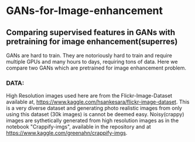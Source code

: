 # GANs-for-Image-enhancement
## Comparing supervised features in GANs with pretraining for image enhancement(superres)

GANs are hard to train. They are notoriously hard to train and require multiple GPUs and many hours to days, requiring tons of data. Here we compare two GANs which are pretrained for image enhancement problem.

### DATA: 
High Resolution images used here are from the Flickr-Image-Dataset available at, https://www.kaggle.com/hsankesara/flickr-image-dataset. This is a very diverse dataset and generating photo realistic images from only using this dataset (30k images) is cannot be deemed easy.
Noisy(crappy) images are sythetically generated from high resolution images as in the notebook "Crappify-imgs", available in the repository and at https://www.kaggle.com/greenahn/crappify-imgs.
